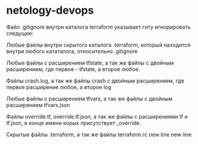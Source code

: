 # netology-devops

Файл .gitignore внутри каталога terraform указывает гиту игнорировать следущее:

Любые файлы внутри скрытого каталога .terraform, который находится внутри любого кататалога, относительно .gitignore

Любые файлы с расширением tfstate, а так же файлы c двойным расширением, где первое - tfstate, а второе любое.

Файлы crash.log, а так же файлы crash с двойным расширением, где первое расширение любое, а второе log

Любые файлы с расширением tfvars, а так же файлы с двойным расширением tfvars.json 

Файлы override.tf, override.tf.json, а так же файлы с расширениями tf и tf.json, в конце имени корых присутствует _override.

Скрытые файлы .terraform, а так же файлы terraform.rc
new line
new line
